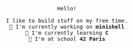 <p align='center'>
	<samp>
		Hello!<br />
		<br />
		I like to build stuff on my free time.<br />
		🔭 I'm currently working on <b>minishell</b><br />
		🌱 I'm currently learning <b>C</b><br />
		🎒 I'm at school <b>42 Paris</b>
	</samp>
</p>
